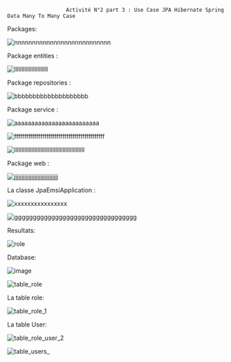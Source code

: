                        Activité N°2 part 3 : Use Case JPA Hibernate Spring Data Many To Many Case

Packages:

![nnnnnnnnnnnnnnnnnnnnnnnnnnn](https://user-images.githubusercontent.com/107000262/232955440-fd174eac-27f1-409a-ad4b-0f2ed0bc10fe.png)

Package entities :

![lllllllllllllllllllllll](https://user-images.githubusercontent.com/107000262/232956096-98dac748-2fac-46f8-a464-420120652562.png)

Package repositories :

![bbbbbbbbbbbbbbbbbbbb](https://user-images.githubusercontent.com/107000262/232956362-edf11ee2-2b05-4324-bf5f-863b93834e63.png)

Package service :

![aaaaaaaaaaaaaaaaaaaaaaaaa](https://user-images.githubusercontent.com/107000262/232956568-ab6be41c-709a-4da1-86f0-dd0c61eeb737.png)

![fffffffffffffffffffffffffffffffffffffffffffff](https://user-images.githubusercontent.com/107000262/232956751-a3361530-c56e-425b-8df0-1f8906e8f3da.png)

![llllllllllllllllllllllllllllllllllllllllllllllll](https://user-images.githubusercontent.com/107000262/232956856-8fda57c9-b2b9-48c3-81ac-62c824287b7f.png)

Package web :

![jjjjjjjjjjjjjjjjjjjjjjjjjjjjjj](https://user-images.githubusercontent.com/107000262/232957003-21776290-4a55-43be-8c1a-14adac5da8a6.png)

La classe JpaEmsiApplication :

![xxxxxxxxxxxxxxxx](https://user-images.githubusercontent.com/107000262/232957735-d91bd95e-01bc-4096-8bac-d274bcaa913e.png)


![ggggggggggggggggggggggggggggggggg](https://user-images.githubusercontent.com/107000262/232958009-3825c83d-bbe8-45ee-ade9-c81244283c9a.png)

Resultats: 

![role](https://user-images.githubusercontent.com/107000262/232958835-f660bafd-624e-402f-8cf2-7079a6f94230.png)

Database:

![image](https://user-images.githubusercontent.com/107000262/232959619-78ad7757-76ab-4d10-9c1a-751e405e91a8.png)


![table_role](https://user-images.githubusercontent.com/107000262/232959879-7bc314f5-e38d-493c-b1bd-ddc6e47d16b6.png)

La table  role:

![table_role_1](https://user-images.githubusercontent.com/107000262/232960007-db4e70ad-e844-4605-a02f-b5e905916aaa.png)

La table User: 

![table_role_user_2](https://user-images.githubusercontent.com/107000262/232960132-3a1635a8-5ade-4e69-83da-c6080f23eae8.png)


![table_users_](https://user-images.githubusercontent.com/107000262/232960134-bbdf6217-215a-43ce-9ae8-8ca1acad3ec6.png)















